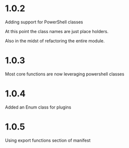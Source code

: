 # 1.0.2

Adding support for PowerShell classes

At this point the class names are just place holders.

Also in the midst of refactoring the entire module.

# 1.0.3

Most core functions are now leveraging powershell classes

# 1.0.4

Added an Enum class for plugins

# 1.0.5 

Using export functions section of manifest